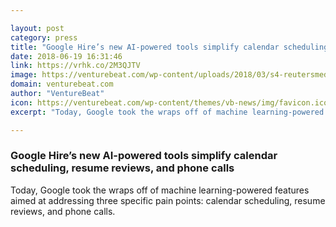 ```yaml
---

layout: post
category: press
title: "Google Hire’s new AI-powered tools simplify calendar scheduling, resume reviews, and phone calls"
date: 2018-06-19 16:31:46
link: https://vrhk.co/2M3QJTV
image: https://venturebeat.com/wp-content/uploads/2018/03/s4-reutersmedia-net_.jpg?fit=800%2C534&strip=all
domain: venturebeat.com
author: "VentureBeat"
icon: https://venturebeat.com/wp-content/themes/vb-news/img/favicon.ico
excerpt: "Today, Google took the wraps off of machine learning-powered features aimed at addressing three specific pain points: calendar scheduling, resume reviews, and phone calls. "

---
```


### Google Hire’s new AI-powered tools simplify calendar scheduling, resume reviews, and phone calls

Today, Google took the wraps off of machine learning-powered features aimed at addressing three specific pain points: calendar scheduling, resume reviews, and phone calls. 